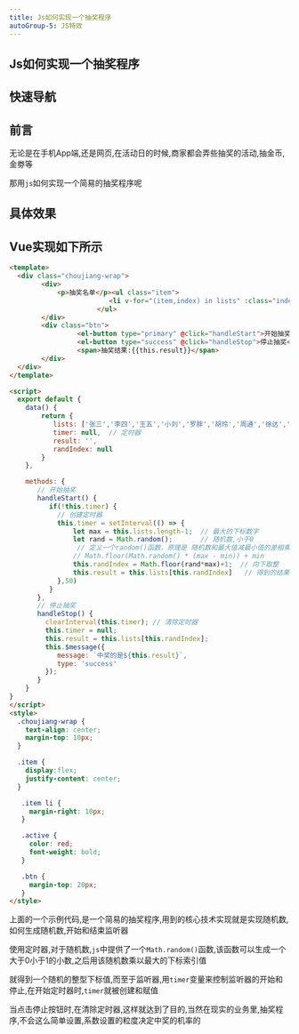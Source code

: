 ```yaml
---
title: Js如何实现一个抽奖程序
autoGroup-5: JS特效
---
```


## Js如何实现一个抽奖程序

## 快速导航

<TOC />

## 前言

无论是在手机App端,还是网页,在活动日的时候,商家都会弄些抽奖的活动,抽金币,金劵等

那用`js`如何实现一个简易的抽奖程序呢

## 具体效果

<template>
  <div class="choujiang-wrap">
        <div>
            <p>抽奖名单</p><ul class="item">
                         <li v-for="(item,index) in lists" :class="index==randIndex?'active':''" :key="index">{{item}}</li>
                      </ul>
        </div>
        <div class="btn">
                 <el-button type="primary" @click="handleStart">开始抽奖</el-button>
                 <el-button type="success" @click="handleStop">停止抽奖</el-button>
                 <span>抽奖结果:{{this.result}}</span>
        </div>
  </div>
</template>

<script>
  export default {
    data() {
        return {
           lists: ['张三','李四','王五','小刘','罗胖','胡玲','周通','徐达','杨新'],
           timer: null,  // 定时器
           result: '',
           randIndex: null
        }
    },

    methods: {
       // 开始抽奖
       handleStart() {
          if(!this.timer) {
            // 创建定时器
            this.timer = setInterval(() => {
                let max = this.lists.length-1;  // 最大的下标数字
                let rand = Math.random();       // 随机数,小于0
                 // 定义一个random()函数，原理是 随机数和最大值减最小值的差相乘 最后再加上最小值
                // Math.floor(Math.random() * (max - min)) + min
                this.randIndex = Math.floor(rand*max)+1;  // 向下取整
                this.result = this.lists[this.randIndex]   // 得到的结果
            },50)
          }
       },
       // 停止抽奖
       handleStop() {
         clearInterval(this.timer); // 清除定时器
         this.timer = null;
         this.result = this.lists[this.randIndex];
         this.$message({
            message: `中奖的是${this.result}`,
            type: 'success'
         });
       }
    }
}
</script>
<style>
  .choujiang-wrap {
    text-align: center;
    margin-top: 10px;
  }

  .item {
    display:flex;
    justify-content: center;
  }

   .item li {
     margin-right: 10px;
   }

   .active {
     color: red;
     font-weight: bold;
   }

   .btn {
     margin-top: 20px;
   }
</style>

## Vue实现如下所示

```html
<template>
  <div class="choujiang-wrap">
        <div>
            <p>抽奖名单</p><ul class="item">
                         <li v-for="(item,index) in lists" :class="index==randIndex?'active':''" :key="index">{{item}}</li>
                      </ul>
        </div>
        <div class="btn">
                 <el-button type="primary" @click="handleStart">开始抽奖</el-button>
                 <el-button type="success" @click="handleStop">停止抽奖</el-button>
                 <span>抽奖结果:{{this.result}}</span>
        </div>
  </div>
</template>

<script>
  export default {
    data() {
        return {
           lists: ['张三','李四','王五','小刘','罗胖','胡玲','周通','徐达','杨新'],
           timer: null,  // 定时器
           result: '',
           randIndex: null
        }
    },

    methods: {
       // 开始抽奖
       handleStart() {
          if(!this.timer) {
            // 创建定时器
            this.timer = setInterval(() => {
                let max = this.lists.length-1;  // 最大的下标数字
                let rand = Math.random();       // 随机数,小于0
                 // 定义一个random()函数，原理是 随机数和最大值减最小值的差相乘 最后再加上最小值
                // Math.floor(Math.random() * (max - min)) + min
                this.randIndex = Math.floor(rand*max)+1;  // 向下取整
                this.result = this.lists[this.randIndex]   // 得到的结果
            },50)
          }
       },
       // 停止抽奖
       handleStop() {
         clearInterval(this.timer); // 清除定时器
         this.timer = null;
         this.result = this.lists[this.randIndex];
         this.$message({
            message: `中奖的是${this.result}`,
            type: 'success'
         });
       }
    }
}
</script>
<style>
  .choujiang-wrap {
    text-align: center;
    margin-top: 10px;
  }

  .item {
    display:flex;
    justify-content: center;
  }

   .item li {
     margin-right: 10px;
   }

   .active {
     color: red;
     font-weight: bold;
   }

   .btn {
     margin-top: 20px;
   }
</style>
```

上面的一个示例代码,是一个简易的抽奖程序,用到的核心技术实现就是实现随机数,如何生成随机数,开始和结束监听器

使用定时器,对于随机数,`js`中提供了一个`Math.random()`函数,该函数可以生成一个大于0小于1的小数,之后用该随机数乘以最大的下标索引值

就得到一个随机的整型下标值,而至于监听器,用`timer`变量来控制监听器的开始和停止,在开始定时器时,`timer`就被创建和赋值

当点击停止按钮时,在清除定时器,这样就达到了目的,当然在现实的业务里,抽奖程序,不会这么简单设置,系数设置的粒度决定中奖的机率的

<footer-FooterLink :isShareLink="false" :isDaShang="true" />
<footer-FeedBack />